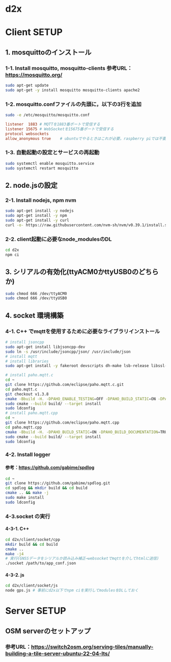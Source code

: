 # d2x
# Client SETUP
## 1. mosquittoのインストール
### 1-1. Install mosquitto, mosquitto-clients  参考URL：https://mosquitto.org/
```bash
sudo apt-get update
sudo apt-get -y install mosquitto mosquitto-clients apache2
```

### 1-2. mosquitto.confファイルの先頭に，以下の3行を追加
```bash
sudo -e /etc/mosquitto/mosquitto.conf
```

```conf
listener  1883 # MQTTを1883番ポートで受信する
listener 15675 # WebSocketを15675番ポートで受信する
protocol websockets
allow_anonymous true    # ubuntuでやるときはこれが必要。raspberry piでは不要だった。
```

### 1-3. 自動起動の設定とサービスの再起動
```bash
sudo systemctl enable mosquitto.service
sudo systemctl restart mosquitto
```

## 2. node.jsの設定
### 2-1. Install nodejs, npm nvm
```bash
sudo apt-get install -y nodejs
sudo apt-get install -y npm
sudo apt-get install -y curl
curl -o- https://raw.githubusercontent.com/nvm-sh/nvm/v0.39.1/install.sh | bash
```

### 2-2. client起動に必要なnode_modulesのDL
```bash
cd d2x
npm ci
```

## 3. シリアルの有効化(ttyACM0かttyUSB0のどちらか)
```bash
sudo chmod 666 /dev/ttyACM0
sudo chmod 666 /dev/ttyUSB0
```

## 4. socket 環境構築
### 4-1. C++ でmqttを使用するために必要なライブラリインストール
```bash
# install jsoncpp
sudo apt-get install libjsoncpp-dev
sudo ln -s /usr/include/jsoncpp/json/ /usr/include/json
# install mqtt
# install libraries
sudo apt-get install -y fakeroot devscripts dh-make lsb-release libssl-dev doxygen graphviz

# install paho.mqtt.c
cd ~
git clone https://github.com/eclipse/paho.mqtt.c.git
cd paho.mqtt.c
git checkout v1.3.8
cmake -Bbuild -H. -DPAHO_ENABLE_TESTING=OFF -DPAHO_BUILD_STATIC=ON -DPAHO_WITH_SSL=ON -DPAHO_HIGH_PERFORMANCE=ON
sudo cmake --build build/ --target install
sudo ldconfig
# install paho.mqtt.cpp
cd ~
git clone https://github.com/eclipse/paho.mqtt.cpp
cd paho.mqtt.cpp
cmake -Bbuild -H. -DPAHO_BUILD_STATIC=ON -DPAHO_BUILD_DOCUMENTATION=TRUE -DPAHO_BUILD_SAMPLES=TRUE
sudo cmake --build build/ --target install
sudo ldconfig
```

### 4-2. Install logger
#### 参考：https://github.com/gabime/spdlog
```bash
cd ~
git clone https://github.com/gabime/spdlog.git
cd spdlog && mkdir build && cd build
cmake .. && make -j
sudo make install
sudo ldconfig
```

### 4-3.socket の実行
#### 4-3-1. C++
```bash
cd d2x/client/socket/cpp
mkdir build && cd build
cmake ..
make -j4
# 実行(GNSSデータをシリアルか読み込み補正→websocketでmqttを介してhtmlに送信)
./socket /path/to/app_conf.json
```

#### 4-3-2. js
```bash
cd d2x/client/socket/js
node gps.js # 事前にd2x以下でnpm ciを実行してmodulesをDLしておく
```

# Server SETUP
## OSM serverのセットアップ
### 参考URL：https://switch2osm.org/serving-tiles/manually-building-a-tile-server-ubuntu-22-04-lts/
